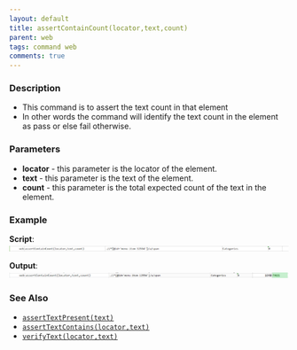 ```yaml
---
layout: default
title: assertContainCount(locator,text,count)
parent: web
tags: command web
comments: true
---
```


### Description

- This command is to assert the text count in that element
- In other words the command will identify the text count in the element as pass or else fail otherwise.

### Parameters

- **locator** - this parameter is the locator of the element.
- **text** - this parameter is the text of the element.
- **count** - this parameter is the total expected count of the text in the element.

### Example

**Script**:<br/>
![](image/assertContainCount_01.png)

**Output**:<br/>
![](image/assertContainCount_02.png)

### See Also

- [`assertTextPresent(text)`](assertTextPresent(text))
- [`assertTextContains(locator,text)`](assertTextContains(locator,text))
- [`verifyText(locator,text)`](verifyText(locator,text))